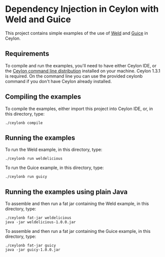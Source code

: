 # Dependency Injection in Ceylon with Weld and Guice

This project contains simple examples of the use of [Weld][] 
and [Guice][] in Ceylon.

[Weld]: http://weld.cdi-spec.org
[Guice]: https://github.com/google/guice

## Requirements

To compile and run the examples, you'll need to have either
Ceylon IDE, or the [Ceylon command line distribution][download] 
installed on your machine. Ceylon 1.3.1 is required. On the
command line you can use the provided ceylonb command if you
don't have Ceylon already installed.

[download]: http://ceylon-lang.org/download

## Compiling the examples

To compile the examples, either import this project into
Ceylon IDE, or, in this directory, type:

    ./ceylonb compile

## Running the examples

To run the Weld example, in this directory, type:

    ./ceylonb run weldelicious

To run the Guice example, in this directory, type:

    ./ceylonb run guicy
    
## Running the examples using plain Java

To assemble and then run a fat jar containing the Weld 
example, in this directory, type:

    ./ceylonb fat-jar weldelicious
    java -jar weldelicious-1.0.0.jar

To assemble and then run a fat jar containing the Guice 
example, in this directory, type:

    ./ceylonb fat-jar guicy
    java -jar guicy-1.0.0.jar
